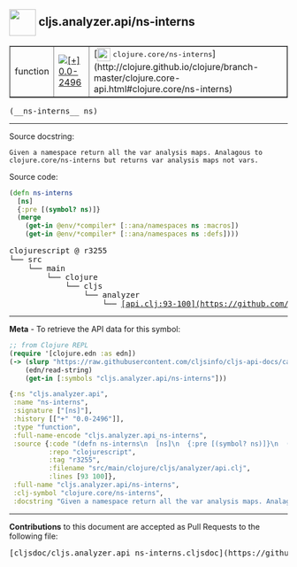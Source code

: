 ## <img width="48px" valign="middle" src="http://i.imgur.com/Hi20huC.png"> cljs.analyzer.api/ns-interns

 <table border="1">
<tr>

<td>function</td>
<td><a href="https://github.com/cljsinfo/cljs-api-docs/tree/0.0-2496"><img valign="middle" alt="[+] 0.0-2496" src="https://img.shields.io/badge/+-0.0--2496-lightgrey.svg"></a> </td>
<td>
[<img height="24px" valign="middle" src="http://i.imgur.com/1GjPKvB.png"> <samp>clojure.core/ns-interns</samp>](http://clojure.github.io/clojure/branch-master/clojure.core-api.html#clojure.core/ns-interns)
</td>
</tr>
</table>

 <samp>
(__ns-interns__ ns)<br>
</samp>

---




Source docstring:

```
Given a namespace return all the var analysis maps. Analagous to
clojure.core/ns-interns but returns var analysis maps not vars.
```

Source code:

```clj
(defn ns-interns
  [ns]
  {:pre [(symbol? ns)]}
  (merge
    (get-in @env/*compiler* [::ana/namespaces ns :macros])
    (get-in @env/*compiler* [::ana/namespaces ns :defs])))
```

 <pre>
clojurescript @ r3255
└── src
    └── main
        └── clojure
            └── cljs
                └── analyzer
                    └── <ins>[api.clj:93-100](https://github.com/clojure/clojurescript/blob/r3255/src/main/clojure/cljs/analyzer/api.clj#L93-L100)</ins>
</pre>


---

__Meta__ - To retrieve the API data for this symbol:

```clj
;; from Clojure REPL
(require '[clojure.edn :as edn])
(-> (slurp "https://raw.githubusercontent.com/cljsinfo/cljs-api-docs/catalog/cljs-api.edn")
    (edn/read-string)
    (get-in [:symbols "cljs.analyzer.api/ns-interns"]))
```

```clj
{:ns "cljs.analyzer.api",
 :name "ns-interns",
 :signature ["[ns]"],
 :history [["+" "0.0-2496"]],
 :type "function",
 :full-name-encode "cljs.analyzer.api_ns-interns",
 :source {:code "(defn ns-interns\n  [ns]\n  {:pre [(symbol? ns)]}\n  (merge\n    (get-in @env/*compiler* [::ana/namespaces ns :macros])\n    (get-in @env/*compiler* [::ana/namespaces ns :defs])))",
          :repo "clojurescript",
          :tag "r3255",
          :filename "src/main/clojure/cljs/analyzer/api.clj",
          :lines [93 100]},
 :full-name "cljs.analyzer.api/ns-interns",
 :clj-symbol "clojure.core/ns-interns",
 :docstring "Given a namespace return all the var analysis maps. Analagous to\nclojure.core/ns-interns but returns var analysis maps not vars."}

```

---

__Contributions__ to this document are accepted as Pull Requests to the following file:

 <pre>
[cljsdoc/cljs.analyzer.api_ns-interns.cljsdoc](https://github.com/cljsinfo/cljs-api-docs/blob/master/cljsdoc/cljs.analyzer.api_ns-interns.cljsdoc)
</pre>

